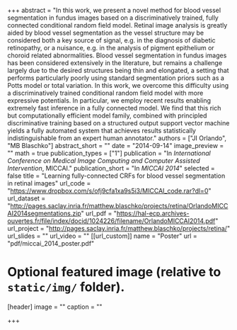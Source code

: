 +++
abstract = "In this work, we present a novel method for blood vessel segmentation in fundus images based on a discriminatively trained, fully connected conditional random field model. Retinal image analysis is greatly aided by blood vessel segmentation as the vessel structure may be considered both a key source of signal, e.g. in the diagnosis of diabetic retinopathy, or a nuisance, e.g. in the analysis of pigment epithelium or choroid related abnormalities. Blood vessel segmentation in fundus images has been considered extensively in the literature, but remains a challenge largely due to the desired structures being thin and elongated, a setting that performs particularly poorly using standard segmentation priors such as a Potts model or total variation. In this work, we overcome this difficulty using a discriminatively trained conditional random field model with more expressive potentials. In particular, we employ recent results enabling extremely fast inference in a fully connected model. We find that this rich but computationally efficient model family, combined with principled discriminative training based on a structured output support vector machine yields a fully automated system that achieves results statistically indistinguishable from an expert human annotator."
authors = ["JI Orlando", "MB Blaschko"]
abstract_short = ""
date = "2014-09-14"
image_preview = ""
math = true
publication_types = ["1"]
publication = "In *International Conference on Medical Image Computing and Computer Assisted Intervention*, MICCAI."
publication_short = "In *MICCAI 2014*"
selected = false
title = "Learning fully-connected CRFs for blood vessel segmentation in retinal images"
url_code = "https://www.dropbox.com/s/ofj9cfa1xa9s5i3/MICCAI_code.rar?dl=0"
url_dataset = "http://pages.saclay.inria.fr/matthew.blaschko/projects/retina/OrlandoMICCAI2014segmentations.zip"
url_pdf = "https://hal-ecp.archives-ouvertes.fr/file/index/docid/1024226/filename/OrlandoMICCAI2014.pdf"
url_project = "http://pages.saclay.inria.fr/matthew.blaschko/projects/retina/"
url_slides = ""
url_video = ""
[[url_custom]]
    name = "Poster"
    url = "pdf/miccai_2014_poster.pdf"


# Optional featured image (relative to `static/img/` folder).
[header]
image = ""
caption = ""

+++
